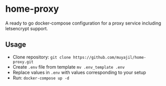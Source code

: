 # home-proxy
A ready to go docker-compose configuration for a proxy service including letsencrypt support.

## Usage
- Clone repository: `git clone https://github.com/muyajil/home-proxy.git`
- Create `.env` file from template `mv .env_template .env`
- Replace values in `.env` with values corresponding to your setup
- Run: `docker-compose up -d`
